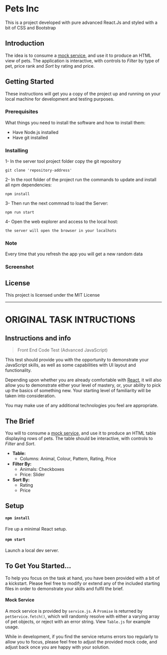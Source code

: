 # Pets Inc

This is a project developed with pure advanced React.Js and styled with a bit of CSS and Bootstrap

## Introduction

The idea is to consume a [mock service](#mock-service), and use it to produce an HTML view of pets. The
application is interactive, with controls to *Filter* by type of pet, price rank and *Sort* by rating and price.


## Getting Started

These instructions will get you a copy of the project up and running on your local machine for development and testing purposes.

### Prerequisites
What things you need to install the software and how to install them:
- Have Node.js installed
- Have git installed

### Installing
1- In the server tool project folder copy the git repository
```
git clone 'repository-address'
```
2- In the root folder of the project run the commands to update and install all npm dependencies:
```
npm install
``` 
3- Then run the next commnad to load the Server:
```
npm run start
```
4- Open the web explorer and access to the local host:
```
the server will open the browser in your localhots
```

### Note

Every time that you refresh the app you will get a new random data


### Screenshot 







## License

This project is licensed under the MIT License






__________________________________________________________________

# ORIGINAL TASK INTRUCTIONS


## Instructions and info

> Front End Code Test (Advanced JavaScript)

This test should provide you with the opportunity to demonstrate your JavaScript skills, as well as some capabilities
with UI layout and functionality.

Depending upon whether you are already comfortable with [React](https://facebook.github.io/react/), it will also allow
you to demonstrate either your level of mastery, or, your ability to pick up the basics of something new. Your starting
level of familiarity will be taken into consideration.

You may make use of any additional technologies you feel are appropriate.

## The Brief

You will to consume a [mock service](#mock-service), and use it to produce an HTML table displaying rows of pets. The
table should be interactive, with controls to *Filter* and *Sort*.

* **Table:**
  * Columns: Animal, Colour, Pattern, Rating, Price
* **Filter By:**
  * Animals: Checkboxes
  * Price: Slider
* **Sort By:**
  * Rating
  * Price

## Setup

#### `npm install`

Fire up a minimal React setup.

#### `npm start`

Launch a local dev server.

## To Get You Started...

To help you focus on the task at hand, you have been provided with a bit of a kickstart. Please feel free to modify or
extend any of the included starting files in order to demonstrate your skills and fulfil the brief.

#### Mock Service

A mock service is provided by `service.js`. A `Promise` is returned by `petService.fetch()`, which will randomly
resolve with either a varying array of pet objects, or reject with an error string. View `Table.js` for example usage.

While in development, if you find the service returns errors too regularly to allow you to focus, please feel free to adjust the provided mock code, and adjust back once you are happy with your solution.
